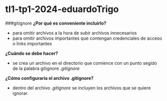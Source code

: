 # tl1-tp1-2024-eduardoTrigo
###gitignore
**¿Por qué es conveniente incluirlo?**
- para omitir archivos a la hora de subir archivos innecesarios
- para omitir archivos importantes que contengan credenciales de acceso o links importantes

**¿Cuándo se debe hacer?**
- se crea un archivo en el directorio que comience con un punto segido de la palabra gitignore
    _.gitignore_

**¿Cómo configuraría el archivo .gitignore?**
- dentro del archivo _.gitignore_ se incluyen los archivos que se quiere ignorar.
